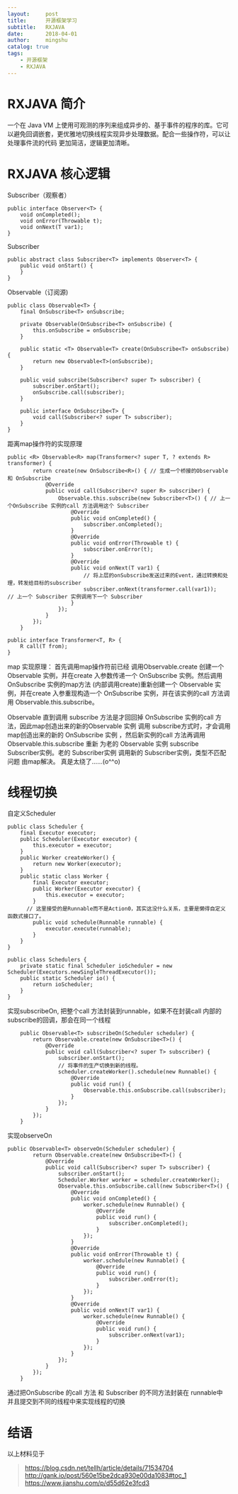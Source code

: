 ```yaml
---
layout:     post
title:      开源框架学习
subtitle:   RXJAVA
date:       2018-04-01
author:     mingshu
catalog: true
tags:
    - 开源框架
    - RXJAVA
---
```


# RXJAVA 简介
一个在 Java VM 上使用可观测的序列来组成异步的、基于事件的程序的库。它可以避免回调嵌套，更优雅地切换线程实现异步处理数据。配合一些操作符，可以让处理事件流的代码
更加简洁，逻辑更加清晰。
# RXJAVA 核心逻辑
Subscriber（观察者）
```
public interface Observer<T> {
    void onCompleted();
    void onError(Throwable t);
    void onNext(T var1);
}
```
Subscriber
```
public abstract class Subscriber<T> implements Observer<T> {
    public void onStart() {
    }
}
```
Observable（订阅源)
```
public class Observable<T> {
    final OnSubscribe<T> onSubscribe;

    private Observable(OnSubscribe<T> onSubscribe) {
        this.onSubscribe = onSubscribe;
    }

    public static <T> Observable<T> create(OnSubscribe<T> onSubscribe) {
        return new Observable<T>(onSubscribe);
    }

    public void subscribe(Subscriber<? super T> subscriber) {
        subscriber.onStart();
        onSubscribe.call(subscriber);
    }

    public interface OnSubscribe<T> {
        void call(Subscriber<? super T> subscriber);
    }
}
```
距离map操作符的实现原理
```
public <R> Observable<R> map(Transformer<? super T, ? extends R> transformer) {
        return create(new OnSubscribe<R>() { // 生成一个桥接的Observable和 OnSubscribe
            @Override
            public void call(Subscriber<? super R> subscriber) {
                Observable.this.subscribe(new Subscriber<T>() { // 上一个OnSubscribe 实例的call 方法调用这个 Subscriber
                    @Override
                    public void onCompleted() {
                        subscriber.onCompleted();
                    }
                    @Override
                    public void onError(Throwable t) {
                        subscriber.onError(t);
                    }
                    @Override
                    public void onNext(T var1) {
                        // 将上层的onSubscribe发送过来的Event，通过转换和处理，转发给目标的subscriber
                        subscriber.onNext(transformer.call(var1));   // 上一个 Subscriber 实例调用下一个 Subscriber
                    }
                });
            }
        });
    }

public interface Transformer<T, R> {
    R call(T from);
}
```
map 实现原理：
首先调用map操作符前已经 调用Observable.create 创建一个 Observable 实例，并在create 入参数传递一个 OnSubscribe 实例。然后调用 OnSubscribe 实例的map方法 (内部调用create)重新创建一个
Observable 实例，并在create 入参重现构造一个 OnSubscribe 实例，并在该实例的call 方法调用 Observable.this.subscribe。

Observable 直到调用 subscribe 方法是才回回掉 OnSubscribe 实例的call 方法，因此map创造出来的新的Observable 实例 调用 subscribe方式时，才会调用map创造出来的新的 OnSubscribe 实例
，然后新实例的call 方法再调用 Observable.this.subscribe 重新 为老的 Observable 实例 subscribe Subscriber实例。老的 Subscriber实例 调用新的 Subscriber实例，类型不匹配问题
由map解决。 真是太绕了……(o^^o)
# 线程切换 
自定义Scheduler
```
public class Scheduler {
    final Executor executor;
    public Scheduler(Executor executor) {
        this.executor = executor;
    }
    public Worker createWorker() {
        return new Worker(executor);
    }
    public static class Worker {
        final Executor executor;
        public Worker(Executor executor) {
            this.executor = executor;
        }
      // 这里接受的是Runnable而不是Action0，其实这没什么关系，主要是懒得自定义函数式接口了。
        public void schedule(Runnable runnable) {
            executor.execute(runnable);
        }
    }
}

public class Schedulers {
    private static final Scheduler ioScheduler = new Scheduler(Executors.newSingleThreadExecutor());
    public static Scheduler io() {
        return ioScheduler;
    }
}
```

实现subscribeOn, 把整个call 方法封装到runnable，如果不在封装call 内部的 subscribe的回调，那会在同一个线程
```
    public Observable<T> subscribeOn(Scheduler scheduler) {
        return Observable.create(new OnSubscribe<T>() {
            @Override
            public void call(Subscriber<? super T> subscriber) {
                subscriber.onStart();
                // 将事件的生产切换到新的线程。
                scheduler.createWorker().schedule(new Runnable() {
                    @Override
                    public void run() {
                        Observable.this.onSubscribe.call(subscriber);
                    }
                });
            }
        });
    }
```
实现observeOn
```
public Observable<T> observeOn(Scheduler scheduler) {
        return Observable.create(new OnSubscribe<T>() {
            @Override
            public void call(Subscriber<? super T> subscriber) {
                subscriber.onStart();
                Scheduler.Worker worker = scheduler.createWorker();
                Observable.this.onSubscribe.call(new Subscriber<T>() {
                    @Override
                    public void onCompleted() {
                        worker.schedule(new Runnable() {
                            @Override
                            public void run() {
                                subscriber.onCompleted();
                            }
                        });
                    }
                    @Override
                    public void onError(Throwable t) {
                        worker.schedule(new Runnable() {
                            @Override
                            public void run() {
                                subscriber.onError(t);
                            }
                        });
                    }
                    @Override
                    public void onNext(T var1) {
                        worker.schedule(new Runnable() {
                            @Override
                            public void run() {
                                subscriber.onNext(var1);
                            }
                        });
                    }
                });
            }
        });
    }
```

通过把OnSubscribe 的call 方法 和 Subscriber 的不同方法封装在 runnable中 并且提交到不同的线程中来实现线程的切换

# 结语
以上材料见于 
> https://blog.csdn.net/tellh/article/details/71534704
> http://gank.io/post/560e15be2dca930e00da1083#toc_1
> https://www.jianshu.com/p/d55d62e3fcd3